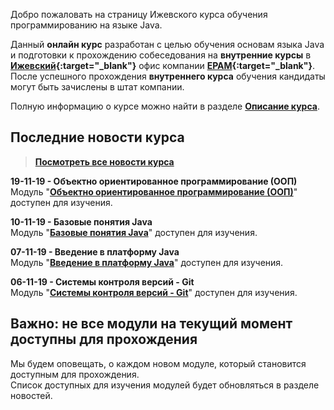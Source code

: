 Добро пожаловать на страницу Ижевского курса обучения программированию на языке Java.

Данный **онлайн курс** разработан с целью обучения основам языка Java и подготовки к прохождению собеседования на **внутренние курсы** в **[Ижевский](https://www.youtube.com/watch?v=8z2ZWhGYU8A){:target="_blank"}** офис компании **[EPAM](https://www.epam.com){:target="_blank"}**.  
После успешного прохождения **внутреннего курса** обучения кандидаты могут быть зачислены в штат компании.

Полную информацию о курсе можно найти в разделе **[Описание курса]({{site.about}})**.

Последние новости курса
---------------------

>**[Посмотреть все новости курса]({{site.news}})**

**19-11-19 - Объектно ориентированное программирование (ООП)**  
Модуль "**[Объектно ориентированное программирование (ООП)]({{site.materialsurl}}oop/oop)**" доступен для изучения.

**10-11-19 - Базовые понятия Java**  
Модуль "**[Базовые понятия Java]({{site.materialsurl}}java_basics/java_basics)**" доступен для изучения.

**07-11-19 - Введение в платформу Java**  
Модуль "**[Введение в платформу Java]({{site.materialsurl}}java_intro/java_intro)**" доступен для изучения.

**06-11-19 - Системы контроля версий - Git**  
Модуль "**[Системы контроля версий - Git]({{site.materialsurl}}git/git)**" доступен для изучения.


Важно: не все модули на текущий момент доступны для прохождения
---------------------
Мы будем оповещать, о каждом новом модуле, который становится доступным для прохождения.  
Список доступных для изучения модулей будет обновляться в разделе новостей.  